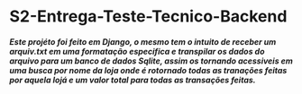 # S2-Entrega-Teste-Tecnico-Backend

##### Este projéto foi feito em **Django**, o mesmo tem o intuito de receber um arquiv.txt em uma formatação especifica e transpilar os dados do arquivo para um banco de dados **Sqlite**, assim os tornando acessiveis em uma busca por nome da loja onde é rotornado todas as tranações feitas por aquela lojá e um valor total para todas as transações feitas.
